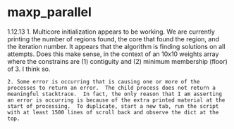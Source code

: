 maxp_parallel
=============
1.12.13
	1. Multicore initialization appears to be working.  We are currently printing the number of regions found, the core that found the region, and the iteration number.  It appears that the algorithm is finding solutions on all attempts.  Does this make sense, in the context of an 10x10 weights array where the constrains are (1) contiguity and (2) minimum membership (floor) of 3.  I think so.
	
	2. Some error is occurring that is causing one or more of the processes to return an error.  The child process does not return a meaningful stacktrace.  In fact, the only reason that I am asserting an error is occurring is because of the extra printed material at the start of processing.  To duplicate, start a new tab, run the script with at least 1500 lines of scroll back and observe the dict at the top.

